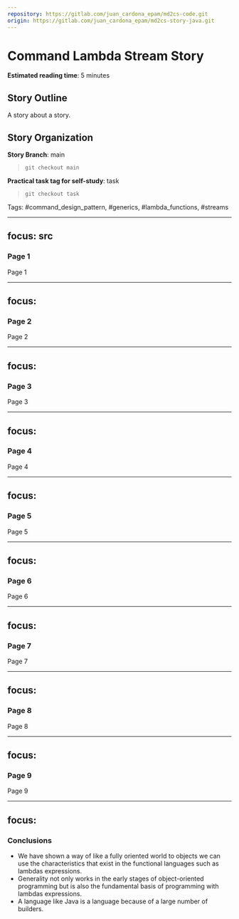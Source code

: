 ```yaml
---
repository: https://gitlab.com/juan_cardona_epam/md2cs-code.git
origin: https://gitlab.com/juan_cardona_epam/md2cs-story-java.git
---
```


# Command Lambda Stream Story

**Estimated reading time**: 5 minutes

## Story Outline

A story about a story.

## Story Organization
**Story Branch**: main

> `git checkout main`

**Practical task tag for self-study**: task

> `git checkout task`

Tags: #command_design_pattern, #generics, #lambda_functions, #streams

---
focus: src
---

### Page 1

Page 1

---
focus:
---

### Page 2

Page 2

---
focus:
---

### Page 3

Page 3

---
focus:
---

### Page 4

Page 4


---
focus:
---

### Page 5

Page 5

---
focus:
---

### Page 6

Page 6

---
focus:
---

### Page 7

Page 7

---
focus:
---

### Page 8

Page 8

---
focus:
---

### Page 9

Page 9

---
focus:
---

### Conclusions

* We have shown a way of like a fully oriented world to objects we can
  use the characteristics that exist in the functional languages such
  as lambdas expressions.
* Generality not only works in the early stages of object-oriented
  programming but is also the fundamental basis of programming with
  lambdas expressions.
* A language like Java is a language because of a large number of
  builders.
